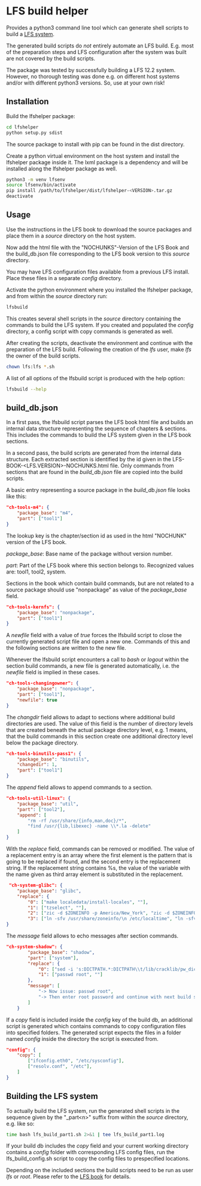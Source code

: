 # LFS build helper

Provides a python3 command line tool which can generate shell scripts to build a [LFS system](https://www.linuxfromscratch.org/).

The generated build scripts do *not* entirely automate an LFS build. E.g. most of the preparation steps and LFS configuration after the system was built are not covered by the build scripts.

The package was tested by successfully building a LFS 12.2 system. However, no thorough testing was done e.g. on different host systems and/or with different python3 versions. So, use at your own risk!


## Installation
Build the lfshelper package:
```sh
cd lfshelper
python setup.py sdist
```
The source package to install with pip can be found in the dist directory.

Create a python virtual environment on the host system and install the lfshelper package inside it. The lxml package is a dependency and will be installed along the lfshelper package as well.
```sh
python3 -m venv lfsenv
source lfsenv/bin/activate
pip install /path/to/lfshelper/dist/lfshelper-<VERSION>.tar.gz
deactivate
```
## Usage
Use the instructions in the LFS book to download the source packages and place them in a *source* directory on the host system.

Now add the html file with the "NOCHUNKS"-Version of the LFS Book and the build_db.json file corresponding to the LFS book version to this *source* directory.

You may have LFS configuration files available from a previous LFS install. Place these files in a separate *config* directory. 

Activate the python environment where you installed the lfshelper package, and from within the *source* directory run:

```sh
lfsbuild
```
This creates several shell scripts in the *source* directory containing the commands to build the LFS system. If you created and populated the *config* directory, a config script with copy commands is generated as well.

After creating the scripts, deactivate the environment and continue with the preparation of the LFS build. Following the creation of the *lfs* user, make *lfs* the owner of the build scripts.

```sh
chown lfs:lfs *.sh
```

A list of all options of the lfsbuild script is produced with the help option:
```sh
lfsbuild --help
```

## build_db.json
In a first pass, the lfsbuild script parses the LFS book html file and builds an internal data structure representing the sequence of chapters & sections. This includes the commands to build the LFS system given in the LFS book sections.

In a second pass, the build scripts are generated from the internal data structure. Each extracted section is identified by the id given in the LFS-BOOK-<LFS.VERSION>-NOCHUNKS.html file. Only commands from sections that are found in the *build_db.json* file are copied into the build scripts.

A basic entry representing a source package in the *build_db.json* file looks like this:

```json
"ch-tools-m4": {
    "package_base": "m4",
    "part": ["tool1"]
}
```
The lookup key is the chapter/section id as used in the html "NOCHUNK" version of the LFS book.

*package_base*: Base name of the package without version number.

*part*: Part of the LFS book where this section belongs to. Recognized values are: tool1, tool2, system.

Sections in the book which contain build commands, but are not related to a source package should use "nonpackage" as value of the *package_base* field.

```json
"ch-tools-kernfs": {
    "package_base": "nonpackage",
    "part": ["tool1"]
}
```
A *newfile* field with a value of *true* forces the lfsbuild script to close the currently generated script file and open a new one. Commands of this and the following sections are written to the new file.

Whenever the lfsbuild script encounters a call to *bash* or *logout* within the section build commands, a new file is generated automatically, i.e. the *newfile* field is implied in these cases.

```json
"ch-tools-changingowner": {
    "package_base": "nonpackage",
    "part": ["tool1"],
    "newfile": true
}
```
The *changdir* field allows to adapt to sections where additional build directories are used. The value of this field is the number of directory levels that are created beneath the actual package directory level, e.g. 1 means, that the build commands in this section create one additional directory level below the package directory.
```json
"ch-tools-binutils-pass1": {
    "package_base": "binutils",
    "changedir": 1,
    "part": ["tool1"]
}
```

The *append* field allows to append commands to a section.
```json
"ch-tools-util-linux": {
    "package_base": "util",
    "part": ["tool2"],
    "append": [
        "rm -rf /usr/share/{info,man,doc}/*",
        "find /usr/{lib,libexec} -name \\*.la -delete"
    ]
}
```

With the *replace* field, commands can be removed or modified. The value of a replacement entry is an array where the first element is the pattern that is going to be replaced if found, and the second entry is the replacement string. If the replacement string contains %s, the value of the variable with the name given as third array element is substituted in the replacement.
```json
 "ch-system-glibc": {
    "package_base": "glibc",
    "replace": {
        "0": ["make localedata/install-locales", ""],
        "1": ["tzselect", ""],
        "2": ["zic -d $ZONEINFO -p America/New_York", "zic -d $ZONEINFO -p %s", "timezone"],
        "3": ["ln -sfv /usr/share/zoneinfo/\n /etc/localtime", "ln -sfv /usr/share/zoneinfo/%s /etc/localtime", "timezone"]
}
```
The *message* field allows to echo messages after section commands.
```json
"ch-system-shadow": {
        "package_base": "shadow",
        "part": ["system"],
        "replace": {
            "0": ["sed -i 's:DICTPATH.*:DICTPATH\\t/lib/cracklib/pw_dict:' etc/login.defs", ""],
            "1": ["passwd root", ""]
        },
        "message": [
            "-> Now issue: passwd root",
            "-> Then enter root password and continue with next build script"
        ]
    }
```

If a *copy* field is included inside the *config* key of the build db, an additional script is generated which contains commands to copy configuration files into specified folders. The generated script expects the files in a folder named *config* inside the directory the script is executed from.
```json
"config": {
	"copy": [
		["ifconfig.eth0", "/etc/sysconfig"],
		["resolv.conf", "/etc"],
	]
}
```


## Building the LFS system
To actually build the LFS system, run the generated shell scripts in the sequence given by the "_part\<n>" suffix from within the *source* directory, e.g. like so:
```sh
time bash lfs_build_part1.sh 2>&1 | tee lfs_build_part1.log
```

If your build db includes the *copy* field and your current working directory contains a *config* folder with corresponding LFS config files, run the lfs_build_config.sh script to
copy the config files to prespecified locations. 

Depending on the included sections the build scripts need to be run as user *lfs* or *root*. Please refer to the [LFS book](https://www.linuxfromscratch.org/) for details.
